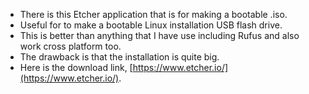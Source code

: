 * There is this Etcher application that is for making a bootable .iso.
* Useful for to make a bootable Linux installation USB flash drive.
* This is better than anything that I have use including Rufus and also work cross platform too.
* The drawback is that the installation is quite big.
* Here is the download link, [https://www.etcher.io/](https://www.etcher.io/).